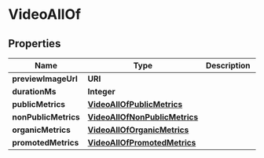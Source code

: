 

# VideoAllOf


## Properties

Name | Type | Description | Notes
------------ | ------------- | ------------- | -------------
**previewImageUrl** | **URI** |  |  [optional]
**durationMs** | **Integer** |  |  [optional]
**publicMetrics** | [**VideoAllOfPublicMetrics**](VideoAllOfPublicMetrics.md) |  |  [optional]
**nonPublicMetrics** | [**VideoAllOfNonPublicMetrics**](VideoAllOfNonPublicMetrics.md) |  |  [optional]
**organicMetrics** | [**VideoAllOfOrganicMetrics**](VideoAllOfOrganicMetrics.md) |  |  [optional]
**promotedMetrics** | [**VideoAllOfPromotedMetrics**](VideoAllOfPromotedMetrics.md) |  |  [optional]



